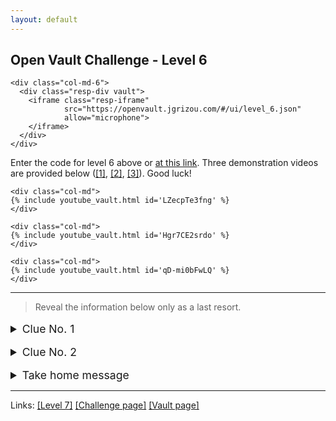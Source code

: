 ```yaml
---
layout: default
---
```


## Open Vault Challenge - Level 6

<div class="container">
  <div class="row align-items-center justify-content-center">

    <div class="col-md-6">
      <div class="resp-div vault">
        <iframe class="resp-iframe"
                src="https://openvault.jgrizou.com/#/ui/level_6.json"
                allow="microphone">
        </iframe>
      </div>
    </div>

  </div>
</div>

Enter the code for level 6 above or [at this link](https://openvault.jgrizou.com/#/ui/level_6.json). Three demonstration videos are provided below ([[1]](https://www.youtube.com/embed/LZecpTe3fng), [[2]](https://www.youtube.com/embed/Hgr7CE2srdo), [[3]](https://www.youtube.com/embed/qD-mi0bFwLQ)). Good luck!

<div class="container">
  <div class="row align-items-center justify-content-center">

    <div class="col-md">
    {% include youtube_vault.html id='LZecpTe3fng' %}
    </div>

    <div class="col-md">
    {% include youtube_vault.html id='Hgr7CE2srdo' %}
    </div>

    <div class="col-md">
    {% include youtube_vault.html id='qD-mi0bFwLQ' %}
    </div>

  </div>
</div>

---

> Reveal the information below only as a last resort.

<details>
  <summary style="margin-top: 1rem; font-size: 1.10rem;">Clue No. 1</summary>

  <br>

  <p>See the code you are entering below or <a href="https://openvault.jgrizou.com/#/ui/level_6_visible.json">at this link</a>.</p>

  <div class="container">
    <div class="row align-items-center justify-content-center">

      <div class="col-md-6">
        <div class="resp-div vault">
          <iframe class="resp-iframe"
                  src="https://openvault.jgrizou.com/#/ui/level_6_visible.json"
                  allow="microphone">
          </iframe>
        </div>
      </div>

    </div>
  </div>

</details>

<details>
  <summary style="margin-top: 1rem; font-size: 1.10rem;">Clue No. 2</summary>

  <br>

  <p>Same as <a href="../level-4/">level 4</a> but with speech/sounds.</p>

</details>

<details>
  <summary style="margin-top: 1rem; font-size: 1.10rem;">Take home message</summary>

  <br>

  <p>The principle is not limited to buttons, it works with spoken words too. But contrary to buttons, spoken words are never twice exactly the same.</p>

</details>

---

Links: [[Level 7]](../level-7/) [[Challenge page]](../) [[Vault page]](../../)
